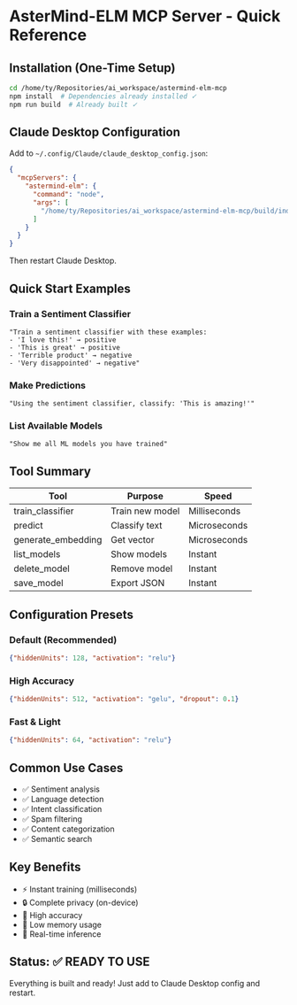 # AsterMind-ELM MCP Server - Quick Reference

## Installation (One-Time Setup)
```bash
cd /home/ty/Repositories/ai_workspace/astermind-elm-mcp
npm install  # Dependencies already installed ✓
npm run build  # Already built ✓
```

## Claude Desktop Configuration
Add to `~/.config/Claude/claude_desktop_config.json`:
```json
{
  "mcpServers": {
    "astermind-elm": {
      "command": "node",
      "args": [
        "/home/ty/Repositories/ai_workspace/astermind-elm-mcp/build/index.js"
      ]
    }
  }
}
```
Then restart Claude Desktop.

## Quick Start Examples

### Train a Sentiment Classifier
```
"Train a sentiment classifier with these examples:
- 'I love this!' → positive
- 'This is great' → positive  
- 'Terrible product' → negative
- 'Very disappointed' → negative"
```

### Make Predictions
```
"Using the sentiment classifier, classify: 'This is amazing!'"
```

### List Available Models
```
"Show me all ML models you have trained"
```

## Tool Summary

| Tool | Purpose | Speed |
|------|---------|-------|
| train_classifier | Train new model | Milliseconds |
| predict | Classify text | Microseconds |
| generate_embedding | Get vector | Microseconds |
| list_models | Show models | Instant |
| delete_model | Remove model | Instant |
| save_model | Export JSON | Instant |

## Configuration Presets

### Default (Recommended)
```json
{"hiddenUnits": 128, "activation": "relu"}
```

### High Accuracy
```json
{"hiddenUnits": 512, "activation": "gelu", "dropout": 0.1}
```

### Fast & Light
```json
{"hiddenUnits": 64, "activation": "relu"}
```

## Common Use Cases
- ✅ Sentiment analysis
- ✅ Language detection
- ✅ Intent classification
- ✅ Spam filtering
- ✅ Content categorization
- ✅ Semantic search

## Key Benefits
- ⚡ Instant training (milliseconds)
- 🔒 Complete privacy (on-device)
- 🎯 High accuracy
- 💾 Low memory usage
- 🚀 Real-time inference

## Status: ✅ READY TO USE

Everything is built and ready! Just add to Claude Desktop config and restart.
